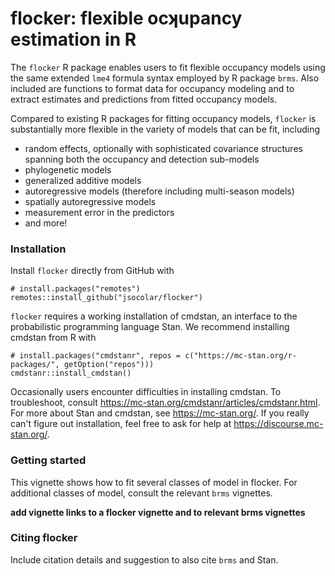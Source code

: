 # flocker: flexible ocʞupancy estimation in R

The `flocker` R package enables users to fit flexible occupancy models using 
the same extended `lme4` formula syntax employed by R package `brms`. Also 
included are functions to format data for occupancy modeling and to extract 
estimates and predictions from fitted occupancy models.

Compared to existing R packages for fitting occupancy models, `flocker` is 
substantially more flexible in the variety of models that can be fit, including 
* random effects, optionally with sophisticated covariance structures spanning 
both the occupancy and detection sub-models
* phylogenetic models
* generalized additive models
* autoregressive models (therefore including multi-season models)
* spatially autoregressive models
* measurement error in the predictors
* and more!

### Installation
Install `flocker` directly from GitHub with 
```
# install.packages("remotes")
remotes::install_github("jsocolar/flocker")
```
`flocker` requires a working installation of cmdstan, an interface to the 
probabilistic programming language Stan. We recommend installing cmdstan from 
R with
```
# install.packages("cmdstanr", repos = c("https://mc-stan.org/r-packages/", getOption("repos")))
cmdstanr::install_cmdstan()
```
Occasionally users encounter difficulties in installing cmdstan. To 
troubleshoot, consult https://mc-stan.org/cmdstanr/articles/cmdstanr.html. 
For more about Stan and cmdstan, see https://mc-stan.org/. If you really 
can't figure out installation, feel free to ask for help at 
https://discourse.mc-stan.org/.

### Getting started
This vignette shows how to fit several classes of model in flocker.  For 
additional classes of model, consult the relevant `brms` vignettes.

**add vignette links to a flocker vignette and to relevant brms vignettes**

### Citing flocker
Include citation details and suggestion to also cite `brms` and Stan.

